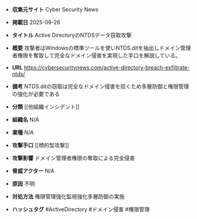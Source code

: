 - **収集元サイト**
Cyber Security News

- **掲載日**
2025-09-26

- **タイトル**
Active DirectoryのNTDSデータ窃取攻撃

- **概要**
攻撃者はWindowsの標準ツールを使いNTDS.ditを抽出しドメイン管理者権限を奪取して完全なドメイン侵害を実現した手口を解説している。

- **URL**
https://cybersecuritynews.com/active-directory-breach-exfiltrate-ntds/

- **備考**
NTDS.ditの窃取は完全なドメイン侵害を招くため多層防御と権限管理の強化が必要である

- **分類**
[[他組織インシデント]]

- **組織名**
N/A

- **業種**
N/A

- **攻撃手口**
[[標的型攻撃]]

- **攻撃影響**
ドメイン管理者権限の奪取による完全侵害

- **脅威アクター**
N/A

- **原因**
不明

- **対処方法**
権限管理強化監視強化多層防御の実施

- **ハッシュタグ**
#ActiveDirectory #ドメイン侵害 #権限管理
